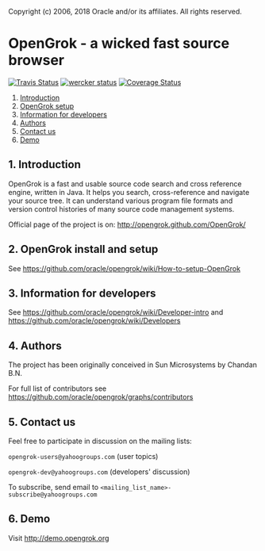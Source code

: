 
Copyright (c) 2006, 2018 Oracle and/or its affiliates. All rights reserved.


# OpenGrok - a wicked fast source browser
[![Travis Status](https://travis-ci.org/oracle/opengrok.svg?branch=master)](https://travis-ci.org/oracle/opengrok)
[![wercker status](https://app.wercker.com/status/e2a879f4677e679c0bbf8fa82bcc0dba/s/master "wercker status")](https://app.wercker.com/project/byKey/e2a879f4677e679c0bbf8fa82bcc0dba)
[![Coverage Status](https://coveralls.io/repos/oracle/opengrok/badge.svg?branch=master)](https://coveralls.io/r/oracle/opengrok?branch=master)

1. [Introduction](#1-introduction)
2. [OpenGrok setup](#2-opengrok-install-and-setup)
3. [Information for developers](#3-information-for-developers)
4. [Authors](#4-authors)
5. [Contact us](#5-contact-us)
7. [Demo](#6-demo)

## 1. Introduction

OpenGrok is a fast and usable source code search and cross reference
engine, written in Java. It helps you search, cross-reference and navigate
your source tree. It can understand various program file formats and
version control histories of many source code management systems.

Official page of the project is on:
<http://opengrok.github.com/OpenGrok/>

## 2. OpenGrok install and setup

See https://github.com/oracle/opengrok/wiki/How-to-setup-OpenGrok

## 3. Information for developers

See https://github.com/oracle/opengrok/wiki/Developer-intro and https://github.com/oracle/opengrok/wiki/Developers

## 4. Authors

The project has been originally conceived in Sun Microsystems by Chandan B.N.

For full list of contributors see https://github.com/oracle/opengrok/graphs/contributors

## 5. Contact us

Feel free to participate in discussion on the mailing lists:

  `opengrok-users@yahoogroups.com` (user topics)

  `opengrok-dev@yahoogroups.com` (developers' discussion)

To subscribe, send email to `<mailing_list_name>-subscribe@yahoogroups.com`

## 6. Demo

Visit <http://demo.opengrok.org>
